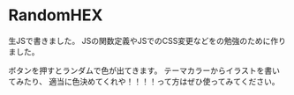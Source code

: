 # RandomHEX

生JSで書きました。
JSの関数定義やJSでのCSS変更などをの勉強のために作りました。

ボタンを押すとランダムで色が出てきます。
テーマカラーからイラストを書いてみたり、
適当に色決めてくれや！！！！って方はぜひ使ってみてください。

